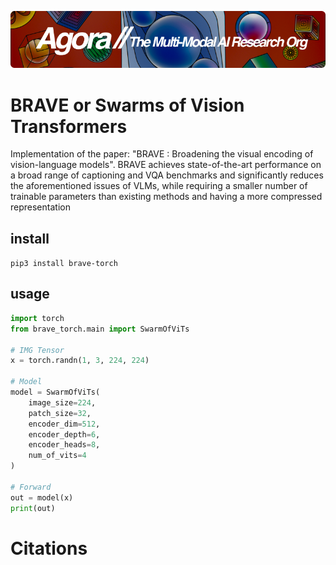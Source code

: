 [![Multi-Modality](agorabanner.png)](https://discord.gg/qUtxnK2NMf)

# BRAVE or Swarms of Vision Transformers
Implementation of the paper: "BRAVE : Broadening the visual encoding of vision-language models". BRAVE achieves state-of-the-art performance on a broad range of captioning and VQA benchmarks and significantly reduces the aforementioned issues of VLMs, while requiring a smaller number of trainable parameters than existing methods and having a more compressed representation

## install
`pip3 install brave-torch`


## usage
```python
import torch
from brave_torch.main import SwarmOfViTs

# IMG Tensor
x = torch.randn(1, 3, 224, 224) 

# Model
model = SwarmOfViTs(
    image_size=224,
    patch_size=32,
    encoder_dim=512,
    encoder_depth=6,
    encoder_heads=8,
    num_of_vits=4
)

# Forward
out = model(x)
print(out)
```

# Citations

